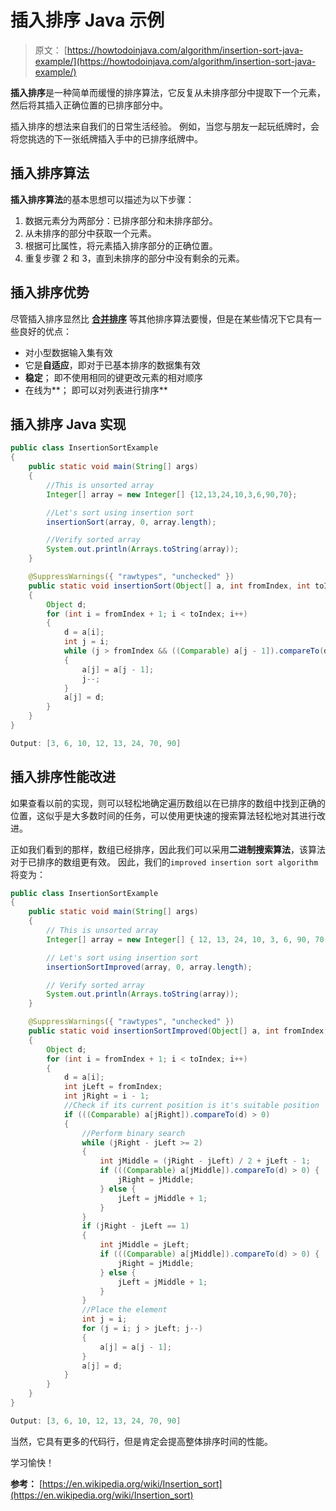 # 插入排序 Java 示例

> 原文： [https://howtodoinjava.com/algorithm/insertion-sort-java-example/](https://howtodoinjava.com/algorithm/insertion-sort-java-example/)

**插入排序**是一种简单而缓慢的排序算法，它反复从未排序部分中提取下一个元素，然后将其插入正确位置的已排序部分中。

插入排序的想法来自我们的日常生活经验。 例如，当您与朋友一起玩纸牌时，会将您挑选的下一张纸牌插入手中的已排序纸牌中。

## 插入排序算法

**插入排序算法**的基本思想可以描述为以下步骤：

1.  数据元素分为两部分：已排序部分和未排序部分。
2.  从未排序的部分中获取一个元素。
3.  根据可比属性，将元素插入排序部分的正确位置。
4.  重复步骤 2 和 3，直到未排序的部分中没有剩余的元素。

## 插入排序优势

尽管插入排序显然比 **[合并排序](//howtodoinjava.com/algorithm/merge-sort-java-example/)** 等其他排序算法要慢，但是在某些情况下它具有一些良好的优点：

*   对小型数据输入集有效
*   它是**自适应**，即对于已基本排序的数据集有效
*   **稳定**； 即不使用相同的键更改元素的相对顺序
*   在线为**； 即可以对列表进行排序**

## 插入排序 Java 实现

```java
public class InsertionSortExample 
{
	public static void main(String[] args) 
	{
		//This is unsorted array
		Integer[] array = new Integer[] {12,13,24,10,3,6,90,70};

		//Let's sort using insertion sort
		insertionSort(array, 0, array.length);

		//Verify sorted array
		System.out.println(Arrays.toString(array));
	}

	@SuppressWarnings({ "rawtypes", "unchecked" })
	public static void insertionSort(Object[] a, int fromIndex, int toIndex) 
	{
		Object d;
		for (int i = fromIndex + 1; i < toIndex; i++) 
		{
			d = a[i];
			int j = i;
			while (j > fromIndex && ((Comparable) a[j - 1]).compareTo(d) > 0) 
			{
				a[j] = a[j - 1];
				j--;
			}
			a[j] = d;
		}
	}
}

Output: [3, 6, 10, 12, 13, 24, 70, 90]

```

## 插入排序性能改进

如果查看以前的实现，则可以轻松地确定遍历数组以在已排序的数组中找到正确的位置，这似乎是大多数时间的任务，可以使用更快速的搜索算法轻松地对其进行改进。

正如我们看到的那样，数组已经排序，因此我们可以采用**二进制搜索算法**，该算法对于已排序的数组更有效。 因此，我们的`improved insertion sort algorithm`将变为：

```java
public class InsertionSortExample 
{
	public static void main(String[] args) 
	{
		// This is unsorted array
		Integer[] array = new Integer[] { 12, 13, 24, 10, 3, 6, 90, 70 };

		// Let's sort using insertion sort
		insertionSortImproved(array, 0, array.length);

		// Verify sorted array
		System.out.println(Arrays.toString(array));
	}

	@SuppressWarnings({ "rawtypes", "unchecked" })
	public static void insertionSortImproved(Object[] a, int fromIndex, int toIndex) 
	{
		Object d;
		for (int i = fromIndex + 1; i < toIndex; i++)
		{
			d = a[i];
			int jLeft = fromIndex;
			int jRight = i - 1;
			//Check if its current position is it's suitable position
			if (((Comparable) a[jRight]).compareTo(d) > 0) 
			{
				//Perform binary search
				while (jRight - jLeft >= 2) 
				{
					int jMiddle = (jRight - jLeft) / 2 + jLeft - 1;
					if (((Comparable) a[jMiddle]).compareTo(d) > 0) {
						jRight = jMiddle;
					} else {
						jLeft = jMiddle + 1;
					}
				}
				if (jRight - jLeft == 1) 
				{
					int jMiddle = jLeft;
					if (((Comparable) a[jMiddle]).compareTo(d) > 0) {
						jRight = jMiddle;
					} else {
						jLeft = jMiddle + 1;
					}
				}
				//Place the element
				int j = i;
				for (j = i; j > jLeft; j--) 
				{
					a[j] = a[j - 1];
				}
				a[j] = d;
			}
		}
	}
}

Output: [3, 6, 10, 12, 13, 24, 70, 90]

```

当然，它具有更多的代码行，但是肯定会提高整体排序时间的性能。

学习愉快！

**参考：** [https://en.wikipedia.org/wiki/Insertion_sort](https://en.wikipedia.org/wiki/Insertion_sort)